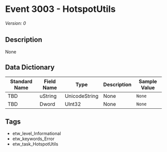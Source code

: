 # Event 3003 - HotspotUtils
###### Version: 0

## Description
None

## Data Dictionary
|Standard Name|Field Name|Type|Description|Sample Value|
|---|---|---|---|---|
|TBD|uString|UnicodeString|None|`None`|
|TBD|Dword|UInt32|None|`None`|

## Tags
* etw_level_Informational
* etw_keywords_Error
* etw_task_HotspotUtils